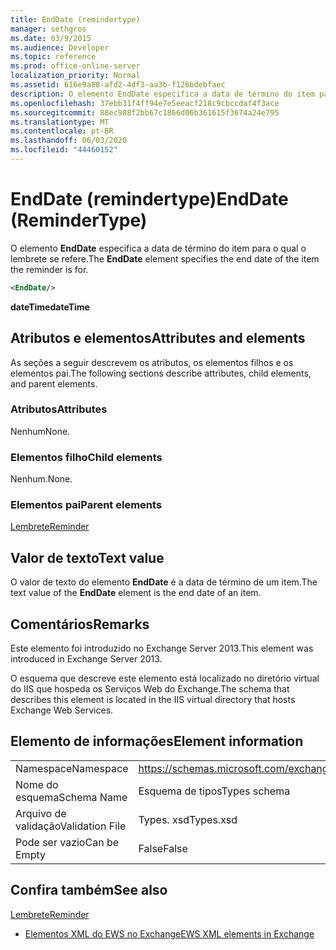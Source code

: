 ```yaml
---
title: EndDate (remindertype)
manager: sethgros
ms.date: 03/9/2015
ms.audience: Developer
ms.topic: reference
ms.prod: office-online-server
localization_priority: Normal
ms.assetid: 616e9a88-afd2-4df3-aa3b-f126bdebfaec
description: O elemento EndDate especifica a data de término do item para o qual o lembrete se refere.
ms.openlocfilehash: 37ebb31f4ff94e7e5eeacf218c9cbccdaf4f3ace
ms.sourcegitcommit: 88ec988f2bb67c1866d06b361615f3674a24e795
ms.translationtype: MT
ms.contentlocale: pt-BR
ms.lasthandoff: 06/03/2020
ms.locfileid: "44460152"
---
```

# <a name="enddate-remindertype"></a><span data-ttu-id="42eb0-103">EndDate (remindertype)</span><span class="sxs-lookup"><span data-stu-id="42eb0-103">EndDate (ReminderType)</span></span>

<span data-ttu-id="42eb0-104">O elemento **EndDate** especifica a data de término do item para o qual o lembrete se refere.</span><span class="sxs-lookup"><span data-stu-id="42eb0-104">The **EndDate** element specifies the end date of the item the reminder is for.</span></span> 
  
```XML
<EndDate/>
```

 <span data-ttu-id="42eb0-105">**dateTime**</span><span class="sxs-lookup"><span data-stu-id="42eb0-105">**dateTime**</span></span>
## <a name="attributes-and-elements"></a><span data-ttu-id="42eb0-106">Atributos e elementos</span><span class="sxs-lookup"><span data-stu-id="42eb0-106">Attributes and elements</span></span>

<span data-ttu-id="42eb0-107">As seções a seguir descrevem os atributos, os elementos filhos e os elementos pai.</span><span class="sxs-lookup"><span data-stu-id="42eb0-107">The following sections describe attributes, child elements, and parent elements.</span></span>
  
### <a name="attributes"></a><span data-ttu-id="42eb0-108">Atributos</span><span class="sxs-lookup"><span data-stu-id="42eb0-108">Attributes</span></span>

<span data-ttu-id="42eb0-109">Nenhum</span><span class="sxs-lookup"><span data-stu-id="42eb0-109">None.</span></span>
  
### <a name="child-elements"></a><span data-ttu-id="42eb0-110">Elementos filho</span><span class="sxs-lookup"><span data-stu-id="42eb0-110">Child elements</span></span>

<span data-ttu-id="42eb0-111">Nenhum.</span><span class="sxs-lookup"><span data-stu-id="42eb0-111">None.</span></span>
  
### <a name="parent-elements"></a><span data-ttu-id="42eb0-112">Elementos pai</span><span class="sxs-lookup"><span data-stu-id="42eb0-112">Parent elements</span></span>

[<span data-ttu-id="42eb0-113">Lembrete</span><span class="sxs-lookup"><span data-stu-id="42eb0-113">Reminder</span></span>](reminder.md)
  
## <a name="text-value"></a><span data-ttu-id="42eb0-114">Valor de texto</span><span class="sxs-lookup"><span data-stu-id="42eb0-114">Text value</span></span>

<span data-ttu-id="42eb0-115">O valor de texto do elemento **EndDate** é a data de término de um item.</span><span class="sxs-lookup"><span data-stu-id="42eb0-115">The text value of the **EndDate** element is the end date of an item.</span></span> 
  
## <a name="remarks"></a><span data-ttu-id="42eb0-116">Comentários</span><span class="sxs-lookup"><span data-stu-id="42eb0-116">Remarks</span></span>

<span data-ttu-id="42eb0-117">Este elemento foi introduzido no Exchange Server 2013.</span><span class="sxs-lookup"><span data-stu-id="42eb0-117">This element was introduced in Exchange Server 2013.</span></span>
  
<span data-ttu-id="42eb0-118">O esquema que descreve este elemento está localizado no diretório virtual do IIS que hospeda os Serviços Web do Exchange.</span><span class="sxs-lookup"><span data-stu-id="42eb0-118">The schema that describes this element is located in the IIS virtual directory that hosts Exchange Web Services.</span></span>
  
## <a name="element-information"></a><span data-ttu-id="42eb0-119">Elemento de informações</span><span class="sxs-lookup"><span data-stu-id="42eb0-119">Element information</span></span>

|||
|:-----|:-----|
|<span data-ttu-id="42eb0-120">Namespace</span><span class="sxs-lookup"><span data-stu-id="42eb0-120">Namespace</span></span>  <br/> |https://schemas.microsoft.com/exchange/services/2006/types  <br/> |
|<span data-ttu-id="42eb0-121">Nome do esquema</span><span class="sxs-lookup"><span data-stu-id="42eb0-121">Schema Name</span></span>  <br/> |<span data-ttu-id="42eb0-122">Esquema de tipos</span><span class="sxs-lookup"><span data-stu-id="42eb0-122">Types schema</span></span>  <br/> |
|<span data-ttu-id="42eb0-123">Arquivo de validação</span><span class="sxs-lookup"><span data-stu-id="42eb0-123">Validation File</span></span>  <br/> |<span data-ttu-id="42eb0-124">Types. xsd</span><span class="sxs-lookup"><span data-stu-id="42eb0-124">Types.xsd</span></span>  <br/> |
|<span data-ttu-id="42eb0-125">Pode ser vazio</span><span class="sxs-lookup"><span data-stu-id="42eb0-125">Can be Empty</span></span>  <br/> |<span data-ttu-id="42eb0-126">False</span><span class="sxs-lookup"><span data-stu-id="42eb0-126">False</span></span>  <br/> |
   
## <a name="see-also"></a><span data-ttu-id="42eb0-127">Confira também</span><span class="sxs-lookup"><span data-stu-id="42eb0-127">See also</span></span>



[<span data-ttu-id="42eb0-128">Lembrete</span><span class="sxs-lookup"><span data-stu-id="42eb0-128">Reminder</span></span>](reminder.md)


- [<span data-ttu-id="42eb0-129">Elementos XML do EWS no Exchange</span><span class="sxs-lookup"><span data-stu-id="42eb0-129">EWS XML elements in Exchange</span></span>](ews-xml-elements-in-exchange.md)

